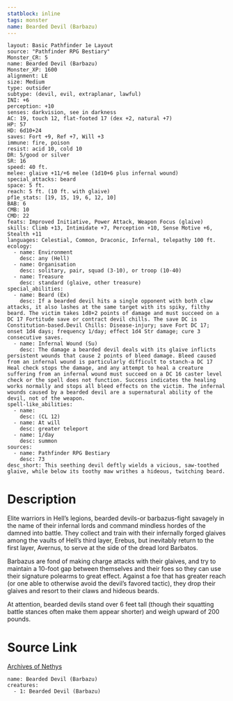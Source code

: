 ```yaml
---
statblock: inline
tags: monster
name: Bearded Devil (Barbazu)
---
```

```statblock
layout: Basic Pathfinder 1e Layout
source: "Pathfinder RPG Bestiary"
Monster_CR: 5
name: Bearded Devil (Barbazu)
Monster_XP: 1600
alignment: LE
size: Medium
type: outsider
subtype: (devil, evil, extraplanar, lawful)
INI: +6
perception: +10
senses: darkvision, see in darkness
AC: 19, touch 12, flat-footed 17 (dex +2, natural +7)
HP: 57
HD: 6d10+24
saves: Fort +9, Ref +7, Will +3
immune: fire, poison
resist: acid 10, cold 10
DR: 5/good or silver
SR: 16
speed: 40 ft.
melee: glaive +11/+6 melee (1d10+6 plus infernal wound)
special_attacks: beard
space: 5 ft.
reach: 5 ft. (10 ft. with glaive)
pf1e_stats: [19, 15, 19, 6, 12, 10]
BAB: 6
CMB: 10
CMD: 22
feats: Improved Initiative, Power Attack, Weapon Focus (glaive)
skills: Climb +13, Intimidate +7, Perception +10, Sense Motive +6, Stealth +11
languages: Celestial, Common, Draconic, Infernal, telepathy 100 ft.
ecology:
  - name: Environment
    desc: any (Hell)
  - name: Organisation
    desc: solitary, pair, squad (3-10), or troop (10-40)
  - name: Treasure
    desc: standard (glaive, other treasure)
special_abilities:
  - name: Beard (Ex)
    desc: If a bearded devil hits a single opponent with both claw attacks, it also lashes at the same target with its spiky, filthy beard. The victim takes 1d8+2 points of damage and must succeed on a DC 17 Fortitude save or contract devil chills. The save DC is Constitution-based.Devil Chills: Disease-injury; save Fort DC 17; onset 1d4 days; frequency 1/day; effect 1d4 Str damage; cure 3 consecutive saves.
  - name: Infernal Wound (Su)
    desc: The damage a bearded devil deals with its glaive inflicts persistent wounds that cause 2 points of bleed damage. Bleed caused from an infernal wound is particularly difficult to stanch-a DC 17 Heal check stops the damage, and any attempt to heal a creature suffering from an infernal wound must succeed on a DC 16 caster level check or the spell does not function. Success indicates the healing works normally and stops all bleed effects on the victim. The infernal wounds caused by a bearded devil are a supernatural ability of the devil, not of the weapon.
spell-like_abilities:
  - name:
    desc: (CL 12)
  - name: At will
    desc: greater teleport
  - name: 1/day
    desc: summon
sources:
  - name: Pathfinder RPG Bestiary
    desc: 73
desc_short: This seething devil deftly wields a vicious, saw-toothed glaive, while below its toothy maw writhes a hideous, twitching beard.
```
# Description
Elite warriors in Hell’s legions, bearded devils-or barbazus-fight savagely in the name of their infernal lords and command mindless hordes of the damned into battle. They collect and train with their infernally forged glaives among the vaults of Hell’s third layer, Erebus, but inevitably return to the first layer, Avernus, to serve at the side of the dread lord Barbatos.

Barbazus are fond of making charge attacks with their glaives, and try to maintain a 10-foot gap between themselves and their foes so they can use their signature polearms to great effect. Against a foe that has greater reach (or one able to otherwise avoid the devil’s favored tactic), they drop their glaives and resort to their claws and hideous beards.

At attention, bearded devils stand over 6 feet tall (though their squatting battle stances often make them appear shorter) and weigh upward of 200 pounds.
# Source Link
[Archives of Nethys](https://aonprd.com/MonsterDisplay.aspx?ItemName=Bearded%20Devil%20(Barbazu))
```encounter-table
name: Bearded Devil (Barbazu)
creatures:
  - 1: Bearded Devil (Barbazu)
```
